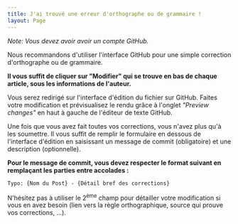 ```yaml
---
title: J'ai trouvé une erreur d'orthographe ou de grammaire !
layout: Page
---
```


_Note: Vous devez avoir avoir un compte GitHub._

Nous recommandons d'utiliser l'interface GitHub pour une simple correction
d'orthographe ou de grammaire.

**Il vous suffit de cliquer sur "Modifier" qui se trouve en bas de chaque
article, sous les informations de l'auteur.**

Vous serez redirigé sur l'interface d'édition du fichier sur GitHub. Faites
votre modification et prévisualisez le rendu grâce à l'onglet
_"Preview changes"_ en haut à gauche de l'éditeur de texte GitHub.

Une fois que vous avez fait toutes vos corrections, vous n'avez plus qu'à les
soumettre. Il vous suffit de remplir le formulaire en dessous de l'interface
d'édition en saisissant un message de commit (obligatoire) et une description
(optionnelle).

**Pour le message de commit, vous devez respecter le format suivant en
remplaçant les parties entre accolades :**

```
Typo: {Nom du Post} - {Détail bref des corrections}
```

N'hésitez pas à utiliser le 2<sup>ème</sup> champ pour détailler votre
modification si vous en avez besoin (lien vers la règle orthographique, source
  qui prouve vos corrections, ...).
